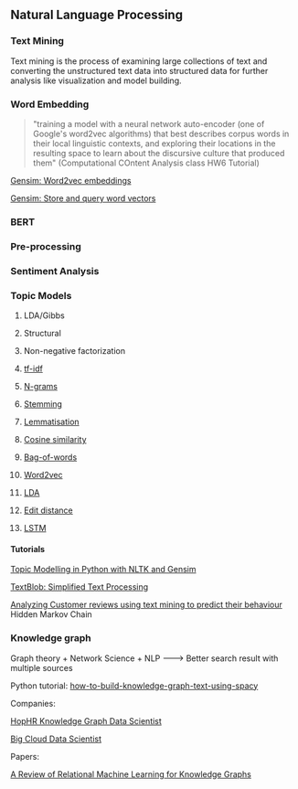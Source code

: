 ## Natural Language Processing

### Text Mining

Text mining is the process of examining large collections of text and converting the unstructured text data into structured data for further analysis like visualization and model building.

### Word Embedding

 > "training a model with a neural network auto-encoder (one of Google's word2vec algorithms) that best describes corpus words in their local linguistic contexts, and exploring their locations in the resulting space to learn about the discursive culture that produced them" (Computational COntent Analysis class HW6 Tutorial)

[Gensim: Word2vec embeddings](https://radimrehurek.com/gensim/models/word2vec.html#gensim.models.word2vec.Word2Vec)

[Gensim: Store and query word vectors](https://radimrehurek.com/gensim/models/keyedvectors.html)

### BERT

### Pre-processing

### Sentiment Analysis

### Topic Models

1. LDA/Gibbs 

2. Structural

3. Non-negative factorization

  1. [tf-idf](https://lnkd.in/ghfqfm7)
  
  2. [N-grams](https://lnkd.in/gCDChaT)
  
  3. [Stemming](https://lnkd.in/gwHuE68)
    
  4. [Lemmatisation](https://lnkd.in/gRU8Q5m)
  
  5. [Cosine similarity](https://lnkd.in/gEMj9hp)
    
  6. [Bag-of-words](https://lnkd.in/gzv7NDX)
  
  7. [Word2vec](https://lnkd.in/gV2yEsn)
  
  8. [LDA](https://lnkd.in/gF2qcnJ)
  
  9. [Edit distance](https://lnkd.in/gy3wU5H)
  
  10. [LSTM](https://lnkd.in/gu9H9vM)
  
#### Tutorials

[Topic Modelling in Python with NLTK and Gensim](https://towardsdatascience.com/topic-modelling-in-python-with-nltk-and-gensim-4ef03213cd21)

[TextBlob: Simplified Text Processing](https://textblob.readthedocs.io/en/dev/)

[Analyzing Customer reviews using text mining to predict their behaviour](https://medium.com/analytics-vidhya/customer-review-analytics-using-text-mining-cd1e17d6ee4e)
Hidden Markov Chain

### Knowledge graph

Graph theory + Network Science + NLP ---> Better search result with multiple sources

Python tutorial: [how-to-build-knowledge-graph-text-using-spacy](https://www.analyticsvidhya.com/blog/2019/10/how-to-build-knowledge-graph-text-using-spacy/)

Companies: 

[HopHR Knowledge Graph Data Scientist](https://www.linkedin.com/jobs/view/principal-knowledge-graph-data-scientist-md-maryland-at-hophr-1551159673/)

[Big Cloud Data Scientist](https://www.linkedin.com/jobs/view/data-scientist-knowledge-graphs-at-big-cloud-1582125196/?originalSubdomain=sg)

Papers:

[A Review of Relational Machine Learning for Knowledge Graphs](https://arxiv.org/pdf/1503.00759.pdf)
